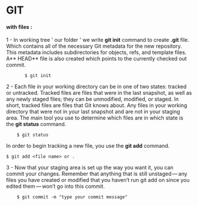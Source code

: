 # **GIT**
#### with files :


1 -  In working tree ' our folder ' we write **git init** command to create **.git** 
file.
Which contains all of the necessary Git metadata for the new repository. This metadata 
includes subdirectories for objects, refs, and template files. A** HEAD** file is also 
created which points to the currently checked out commit.

           $ git init


2 - Each file in your working directory can be in one of two states: tracked or 
untracked. Tracked files are files that were in the last snapshot, as well as any newly 
staged files; they can be unmodified, modified, or staged. In short, tracked files are 
files that Git knows about.
Any files in your working directory that were not in your last snapshot and are not in 
your staging area.
The main tool you use to determine which files are in which state is the **git status** 
command.

        $ git status

In order to begin tracking a new file, you use the **git add** command.

	$ git add <file name> or . 

3 -  Now that your staging area is set up the way you want it, you can commit your 
changes. Remember that anything that is still unstaged — any files you have created or 
modified that you haven’t run git add on since you edited them — won’t go into this 
commit.

        $ git commit -m "type your commit message" 

